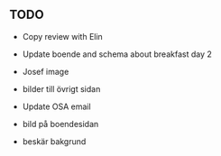 ## TODO

- Copy review with Elin
- Update boende and schema about breakfast day 2
- Josef image
- bilder till övrigt sidan
- Update OSA email

- bild på boendesidan
- beskär bakgrund

